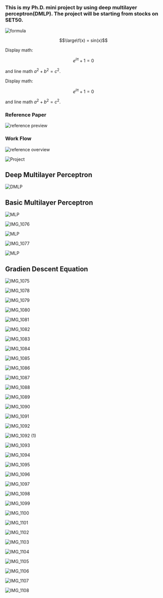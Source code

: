 ### This is my Ph.D. mini project by using deep multilayer perceptron(DMLP). The project will be starting from stocks on SET50.

![formula](https://render.githubusercontent.com/render/math?math=\large\f(x)=sin(x)  )

$$\large\f(x) = sin(x)$$

Display math:

```math
e^{i\pi} + 1 = 0
```

and line math $`a^2 + b^2 = c^2`$.

Display math:

```math
e^{i\pi} + 1 = 0
```

and line math $`a^2 + b^2 = c^2`$.

### Reference Paper
![reference preview](https://user-images.githubusercontent.com/90493072/149515820-b0e2ac1f-b299-4b6f-8f97-a7e16529629e.jpg)

### Work Flow
![reference overview](https://user-images.githubusercontent.com/90493072/149516107-ce4cbfd3-bda8-4b67-8812-e076c53e90d2.png)

![Project](https://user-images.githubusercontent.com/90493072/149513658-76bdddf1-9a78-4a5b-aabd-7129efa54bb0.jpg)

## Deep Multilayer Perceptron
![DMLP](https://user-images.githubusercontent.com/90493072/149551589-2a1e46d0-bc72-469a-9a3e-ea526711cd28.jpg)

## Basic Multilayer Perceptron
![MLP](https://user-images.githubusercontent.com/90493072/149554628-5033a6f9-28fc-4ec5-9070-62ed56350182.jpg)

![IMG_1076](https://user-images.githubusercontent.com/90493072/149494212-9e39a4c5-aff6-4a79-bc40-5b98838cf608.jpg)

![MLP](https://user-images.githubusercontent.com/90493072/149554628-5033a6f9-28fc-4ec5-9070-62ed56350182.jpg)

![IMG_1077](https://user-images.githubusercontent.com/90493072/149495479-cc5b0e20-a0c6-4341-a8d4-05153dab1aec.jpg)

![MLP](https://user-images.githubusercontent.com/90493072/149554628-5033a6f9-28fc-4ec5-9070-62ed56350182.jpg)

## Gradien Descent Equation
![IMG_1075](https://user-images.githubusercontent.com/90493072/149503312-ff387680-d002-486c-b198-2ac58d640c73.jpg)

![IMG_1078](https://user-images.githubusercontent.com/90493072/149504684-dd3ed0ef-e6d5-44a6-b086-c262a5fd692f.jpg)

![IMG_1079](https://user-images.githubusercontent.com/90493072/149504915-b4804428-7c38-4ad5-8d13-2875eb823680.jpg)

![IMG_1080](https://user-images.githubusercontent.com/90493072/149505001-29651eb4-afbe-4cf2-8740-84304e98b45b.jpg)

![IMG_1081](https://user-images.githubusercontent.com/90493072/149505135-7824cfae-d35a-4ed8-a3bc-e022f986aa99.jpg)


![IMG_1082](https://user-images.githubusercontent.com/90493072/149506198-72677542-52f9-4e91-8352-a86487552c60.jpg)

![IMG_1083](https://user-images.githubusercontent.com/90493072/149506325-ac4e9ecc-fb34-42ef-ac85-fd5708edef0b.jpg)

![IMG_1084](https://user-images.githubusercontent.com/90493072/149506404-20e008e7-e9c2-4899-9e62-b2ed6ed21463.jpg)

![IMG_1085](https://user-images.githubusercontent.com/90493072/149506485-1b21976c-46ce-492f-9f87-a8f97fb707ef.jpg)

![IMG_1086](https://user-images.githubusercontent.com/90493072/149506545-27b54d43-0b5d-4346-9ed7-839c562280f0.jpg)

![IMG_1087](https://user-images.githubusercontent.com/90493072/149506616-2940129f-58a8-48fc-b79a-d6cf4e76a8f1.jpg)


![IMG_1088](https://user-images.githubusercontent.com/90493072/149506688-620edc8d-62df-4e55-a417-6a2b3f0ae740.jpg)

![IMG_1089](https://user-images.githubusercontent.com/90493072/149506792-8128c3bf-7ba3-4e88-8fb2-ed1241c05626.jpg)

![IMG_1090](https://user-images.githubusercontent.com/90493072/149506869-b821ec89-f060-48f6-bb04-692707c2405f.jpg)

![IMG_1091](https://user-images.githubusercontent.com/90493072/149506936-3f395ca2-a955-41d0-96f0-c5eeee97e624.jpg)

![IMG_1092](https://user-images.githubusercontent.com/90493072/149508967-e245a25c-2301-4357-8f2a-7509acf21db5.jpg)


![IMG_1092 (1)](https://user-images.githubusercontent.com/90493072/149509151-524fc089-a4fb-4b12-8e2c-9b033f7dc7c4.jpg)

![IMG_1093](https://user-images.githubusercontent.com/90493072/149509237-5157571f-b930-4960-8295-f78980ca236b.jpg)

![IMG_1094](https://user-images.githubusercontent.com/90493072/149509323-99e0e70c-df89-457d-8465-3acca213a92c.jpg)


![IMG_1095](https://user-images.githubusercontent.com/90493072/149509417-e58b7310-a9c5-4900-93fd-a6f53b206ccc.jpg)


![IMG_1096](https://user-images.githubusercontent.com/90493072/149509498-cae4c366-585c-40f0-a595-fd93284cd1a4.jpg)


![IMG_1097](https://user-images.githubusercontent.com/90493072/149509563-be57dcbb-e4e7-4708-897e-b910ed66f893.jpg)


![IMG_1098](https://user-images.githubusercontent.com/90493072/149509630-632fbca2-b551-4ace-a9c9-7be33873e3f3.jpg)


![IMG_1099](https://user-images.githubusercontent.com/90493072/149509697-4ccffcf1-2ede-4712-8e60-023e541b369a.jpg)


![IMG_1100](https://user-images.githubusercontent.com/90493072/149509765-dea35a06-5951-4bab-95ca-c97806b317a4.jpg)

![IMG_1101](https://user-images.githubusercontent.com/90493072/149509968-b4de7eb1-ee50-4af0-975f-9b0c88bf0725.jpg)


![IMG_1102](https://user-images.githubusercontent.com/90493072/149510273-69f97b47-72bb-44e1-9891-f0b800c48a94.jpg)

![IMG_1103](https://user-images.githubusercontent.com/90493072/149510330-a5bc2cfa-e641-4745-bf20-0b5cdcacf743.jpg)


![IMG_1104](https://user-images.githubusercontent.com/90493072/149510405-409987c0-c718-48ea-99b4-cd5f99478cfd.jpg)


![IMG_1105](https://user-images.githubusercontent.com/90493072/149510471-6215d4d6-8b1f-4033-b345-cfaa77b2d455.jpg)


![IMG_1106](https://user-images.githubusercontent.com/90493072/149510625-c27ae256-4fdb-4a4e-b561-c94cb3916455.jpg)


![IMG_1107](https://user-images.githubusercontent.com/90493072/149510934-25db5007-61f8-4189-85e1-aefcbc5da1fa.jpg)


![IMG_1108](https://user-images.githubusercontent.com/90493072/149510983-0067a594-db64-4d02-b339-44bc9e51ea5b.jpg)




